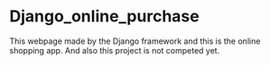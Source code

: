 # Django_online_purchase
This webpage made by the Django framework and this is the online shopping app.
And also this project is not competed yet.
